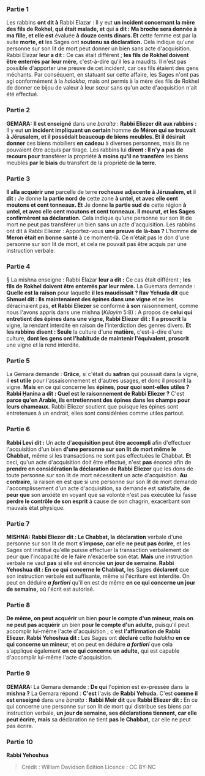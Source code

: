 
### Partie 1
Les rabbins <b>ont dit à</b> Rabbi Elazar : Il y eut <b>un incident concernant la mère des fils de Rokhel, qui était malade, et</b> qui <b>a dit : Ma broche sera donnée à ma fille, et elle est</b> évaluée <b>à douze cents dinars. Et</b> cette femme est par la suite <b>morte, et</b> les Sages ont <b>soutenu sa déclaration.</b> Cela indique qu'une personne sur son lit de mort peut donner un bien sans acte d'acquisition. Rabbi Elazar <b>leur a dit :</b> Ce cas était différent ; <b>les fils de Rokhel doivent être enterrés par leur mère,</b> c'est-à-dire qu'il les a maudits. Il n'est pas possible d'apporter une preuve de cet incident, car ces fils étaient des gens méchants. Par conséquent, en statuant sur cette affaire, les Sages n'ont pas agi conformément à la <i>halakha</i>, mais ont permis à la mère des fils de Rokhel de donner ce bijou de valeur à leur sœur sans qu'un acte d'acquisition n'ait été effectué.

### Partie 2
<strong>GEMARA:</strong> <b>Il est enseigné</b> dans une <i>baraita</i> : <b>Rabbi Eliezer dit aux rabbins :</b> Il y eut <b>un incident impliquant un certain</b> homme <b>de Méron qui se trouvait à Jérusalem, et il possédait beaucoup de biens meubles. Et il désirait donner</b> ces biens mobiliers <b>en cadeau</b> à diverses personnes, mais ils ne pouvaient être acquis par tirage. Les rabbins lui <b>dirent : Il n'y a pas de recours pour</b> transférer la propriété <b>à moins qu'il ne transfère</b> les biens meubles <b>par le biais</b> du transfert de la propriété de <b>la terre.</b>

### Partie 3
<b>Il alla acquérir une</b> parcelle de terre <b>rocheuse</b> <b>adjacente à Jérusalem, et</b> il <b>dit :</b> Je donne <b>la partie nord</b> <b>de</b> cette zone <b>à untel, et avec elle cent moutons et cent tonneaux. Et</b> Je donne <b>la partie sud</b> <b>de</b> cette région <b>à untel, et avec elle cent moutons et cent tonneaux. Il mourut, et les Sages confirmèrent sa déclaration.</b> Cela indique qu'une personne sur son lit de mort ne peut pas transférer un bien sans un acte d'acquisition. Les rabbins ont dit à Rabbi Eliezer : Apportez-vous <b>une preuve de là-bas ?</b> L'homme <b>de Meron était en bonne santé</b> à ce moment-là. Ce n'était pas le don d'une personne sur son lit de mort, et cela ne pouvait pas être acquis par une instruction verbale.

### Partie 4
§ La mishna enseigne : Rabbi Elazar <b>leur a dit :</b> Ce cas était différent ; <b>les fils de Rokhel doivent être enterrés par leur mère.</b> La Guemara demande : <b>Quelle est la raison</b> pour laquelle <b>il les maudissait ? Rav Yehuda dit</b> que <b>Shmuel dit : Ils maintenaient des épines dans une vigne</b> et ne les déracinaient pas, <b>et Rabbi Eliezer</b> se conforme <b>à son</b> raisonnement, comme nous l'avons appris</b> dans une mishna (<i>Kilayim</i> 5:8) : A propos de <b>celui qui entretient des épines dans une vigne, Rabbi Eliezer dit : Il a proscrit</b> la vigne, la rendant interdite en raison de l'interdiction des genres divers. <b>Et les rabbins disent : Seule</b> la culture d'une <b>matière,</b> c'est-à-dire d'une culture, <b>dont les gens ont l'habitude de <b>maintenir l'équivalent</b>, proscrit</b> une vigne et la rend interdite.

### Partie 5
La Gemara demande : <b>Grâce,</b> si c'était du <b>safran</b> qui poussait dans la vigne, il <b>est utile</b> pour l'assaisonnement et d'autres usages, et donc il proscrit la vigne. <b>Mais</b> en ce qui concerne les <b>épines, pour quoi sont-elles utiles ? Rabbi Ḥanina a dit : Quel est le raisonnement de Rabbi Eliezer ?</b> C'est <b>parce qu'en Arabie, ils entretiennent des épines dans les champs pour leurs chameaux.</b> Rabbi Eliezer soutient que puisque les épines sont entretenues à un endroit, elles sont considérées comme utiles partout.

### Partie 6
<b>Rabbi Levi dit :</b> Un acte d'<b>acquisition peut être accompli</b> afin d'effectuer l'acquisition d'un bien <b>d'une personne sur son lit de mort même le Chabbat,</b> même si les transactions ne sont pas effectuées le Chabbat. <b>Et</b> ceci, qu'un acte d'acquisition doit être effectué, n'est <b>pas</b> énoncé afin de <b>prendre en considération la déclaration de Rabbi Eliezer</b> que les dons de toute personne sur son lit de mort nécessitent un acte d'acquisition. <b>Au contraire,</b> la raison en est que si une personne sur son lit de mort demande l'accomplissement d'un acte d'acquisition, sa demande est satisfaite, <b>de peur que</b> son anxiété en voyant que sa volonté n'est pas exécutée lui fasse <b>perdre le contrôle de son esprit</b> à cause de son chagrin, exacerbant son mauvais état physique.

### Partie 7
<strong>MISHNA:</strong> <b>Rabbi Eliezer dit : Le Chabbat, la</b> <b>déclaration</b> verbale d'une personne sur son lit de mort <b>s'impose, car</b> elle <b>ne peut pas écrire,</b> et les Sages ont institué qu'elle puisse effectuer la transaction verbalement de peur que l'incapacité de le faire n'exacerbe son état. <b>Mais</b> une instruction verbale ne vaut <b>pas</b> si elle est énoncée <b>un jour de semaine. Rabbi Yehoshua dit : En ce qui concerne le Chabbat,</b> les Sages <b>déclarent</b> que son instruction verbale est suffisante, même si l'écriture est interdite. On peut en déduire <b><i>a fortiori</i></b> qu'il en est de même <b>en ce qui concerne un jour de semaine,</b> où l'écrit est autorisé.

### Partie 8
<b>De même, on peut acquérir</b> un bien <b>pour le compte d'un mineur, mais on ne peut pas acquérir</b> un bien <b>pour le compte d'un adulte,</b> puisqu'il peut accomplir lui-même l'acte d'acquisition ; c'est <b>l'affirmation de Rabbi Eliezer. Rabbi Yehoshua dit :</b> Les Sages ont <b>déclaré</b> cette <i>halakha</i> <b>en ce qui concerne un mineur,</b> et on peut en déduire <b><i>a fortiori</i></b> que cela s'applique également <b>en ce qui concerne un adulte,</b> qui est capable d'accomplir lui-même l'acte d'acquisition.

### Partie 9
<strong>GEMARA:</strong> La Gemara demande : <b>De qui</b> l'opinion est ex-pressée dans la <b>mishna ?</b> La Gemara répond : <b>C'est</b> l'avis de <b>Rabbi Yehuda.</b> C'est <b>comme il est enseigné</b> dans une <i>baraita</i> : <b>Rabbi Meir dit</b> que <b>Rabbi Eliezer dit :</b> En ce qui concerne une personne sur son lit de mort qui distribue ses biens par instruction verbale, <b>un jour de semaine, ses déclarations tiennent, car elle peut écrire, mais</b> sa déclaration ne tient <b>pas</b> <b>le Chabbat,</b> car elle ne peut pas écrire.

### Partie 10
<b>Rabbi Yehoshua</b>

>Crédit : William Davidson Edition
>Licence : CC BY-NC